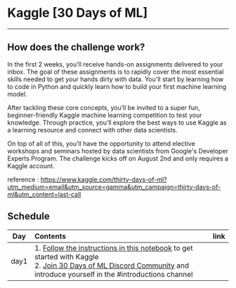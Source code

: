 # Kaggle [30 Days of ML]

---



## How does the challenge work?

In the first 2 weeks, you’ll receive hands-on assignments delivered to your inbox. The goal of these assignments is to rapidly cover the most essential skills needed to get your hands dirty with data. You'll start by learning how to code in Python and quickly learn how to build your first machine learning model.

After tackling these core concepts, you’ll be invited to a super fun, beginner-friendly Kaggle machine learning competition to test your knowledge. Through practice, you’ll explore the best ways to use Kaggle as a learning resource and connect with other data scientists.

On top of all of this, you’ll have the opportunity to attend elective workshops and seminars hosted by data scientists from Google's Developer Experts Program. The challenge kicks off on August 2nd and only requires a Kaggle account.

reference : https://www.kaggle.com/thirty-days-of-ml?utm_medium=email&utm_source=gamma&utm_campaign=thirty-days-of-ml&utm_content=last-call



## **Schedule**

| Day  | Contents                                                     | link |
| :--: | :----------------------------------------------------------- | :--: |
| day1 | 1. [Follow the instructions in this notebook](https://notifications.google.com/g/p/AD-FnEx2vMmVGRuXob1uZMtzbKceYMHWD8XWlFulvRk_c5PPUuJ-JYuemLmhQyPOOPDU1yl1U4-KqXNdHQYd_P7V-tt77nI-XcUPu0pMvG13g5F-MPp6o0c96LRgr55mJPVvRzRBVyB6hh2-J1BNqWOH3ngpfUI0xUV0mTYhMIm-gw-1PBm3JJPdPRHyH90x70tb4lgS9t0Tuly4p1ljYEPmJi6wGFb91m9k3AXba2FN2rH4upgdvj4) to get started with Kaggle<br /> 2. [Join 30 Days of ML Discord Community](https://notifications.google.com/g/p/AD-FnEyipnv6vbO2gc8ocpWjmidiItDbmJXLf0z0nNqw6uRU-u3fEWnG-cKDIJFqlQM6Ne5hwY5DDS6PBtQ165W7-B0) and introduce yourself in the #introductions channel |      |

